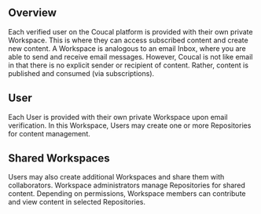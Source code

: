 ## Overview

Each verified user on the Coucal platform is provided with their own private Workspace. This is where they can access
subscribed content and create new content. A Workspace is analogous to an email Inbox, where you are able to send and
receive email messages. However, Coucal is not like email in that there is no explicit sender or recipient of content. 
Rather, content is published and consumed (via subscriptions).

## User

Each User is provided with their own private Workspace upon email verification. In this Workspace, Users
may create one or more Repositories for content management.

## Shared Workspaces

Users may also create additional Workspaces and share them with collaborators.
Workspace administrators manage Repositories for shared content. Depending on permissions, 
Workspace members can contribute and view content in selected Repositories.
